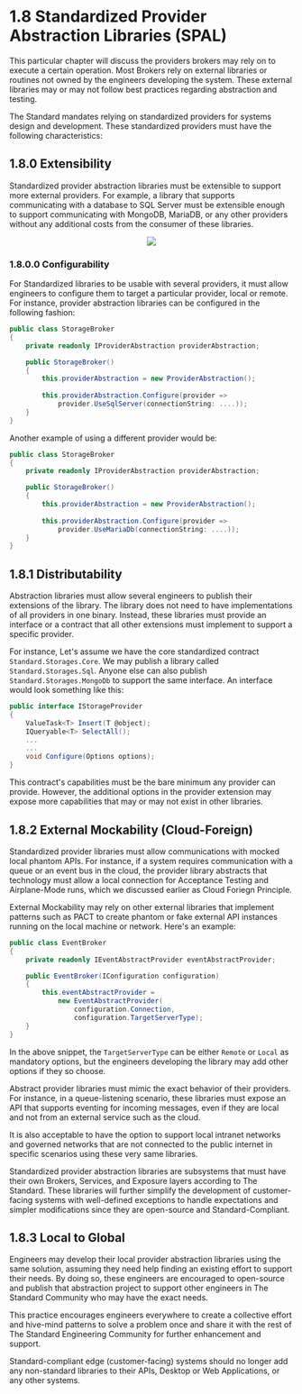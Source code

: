 # 1.8 Standardized Provider Abstraction Libraries (SPAL)
This particular chapter will discuss the providers brokers may rely on to execute a certain operation. Most Brokers rely on external libraries or routines not owned by the engineers developing the system. These external libraries may or may not follow best practices regarding abstraction and testing.

The Standard mandates relying on standardized providers for systems design and development. These standardized providers must have the following characteristics:

## 1.8.0 Extensibility
Standardized provider abstraction libraries must be extensible to support more external providers. For example, a library that supports communicating with a database to SQL Server must be extensible enough to support communicating with MongoDB, MariaDB, or any other providers without any additional costs from the consumer of these libraries.

<div align=center>
    <img src="https://raw.githubusercontent.com/hassanhabib/The-Standard/master/1.%20Brokers/Resources/Brokers-1.8.0.png" />
</div>

### 1.8.0.0 Configurability
For Standardized libraries to be usable with several providers, it must allow engineers to configure them to target a particular provider, local or remote. For instance, provider abstraction libraries can be configured in the following fashion:

```csharp
public class StorageBroker
{
    private readonly IProviderAbstraction providerAbstraction;

    public StorageBroker()
    {
        this.providerAbstraction = new ProviderAbstraction();
        
        this.providerAbstraction.Configure(provider => 
            provider.UseSqlServer(connectionString: ....));
    }
}
```

Another example of using a different provider would be:

```csharp
public class StorageBroker
{
    private readonly IProviderAbstraction providerAbstraction;

    public StorageBroker()
    {
        this.providerAbstraction = new ProviderAbstraction();
        
        this.providerAbstraction.Configure(provider =>
            provider.UseMariaDb(connectionString: ....));
    }
}
```

## 1.8.1 Distributability
Abstraction libraries must allow several engineers to publish their extensions of the library. The library does not need to have implementations of all providers in one binary. Instead, these libraries must provide an interface or a contract that all other extensions must implement to support a specific provider.

For instance, Let's assume we have the core standardized contract `Standard.Storages.Core`. We may publish a library called `Standard.Storages.Sql`. Anyone else can also publish `Standard.Storages.MongoDb` to support the same interface. An interface would look something like this:

```csharp
public interface IStorageProvider
{
    ValueTask<T> Insert(T @object);
    IQueryable<T> SelectAll();
    ...
    ...
    void Configure(Options options);
}
```
This contract's capabilities must be the bare minimum any provider can provide. However, the additional options in the provider extension may expose more capabilities that may or may not exist in other libraries.

## 1.8.2 External Mockability (Cloud-Foreign)
Standardized provider libraries must allow communications with mocked local phantom APIs. For instance, if a system requires communication with a queue or an event bus in the cloud, the provider library abstracts that technology must allow a local connection for Acceptance Testing and Airplane-Mode runs, which we discussed earlier as Cloud Foriegn Principle.

External Mockability may rely on other external libraries that implement patterns such as PACT to create phantom or fake external API instances running on the local machine or network. Here's an example:


```csharp
public class EventBroker
{
    private readonly IEventAbstractProvider eventAbstractProvider;

    public EventBroker(IConfiguration configuration)
    {
        this.eventAbstractProvider = 
            new EventAbstractProvider(
                configuration.Connection,
                configuration.TargetServerType);
    }
}
```
In the above snippet, the `TargetServerType` can be either `Remote` or `Local` as mandatory options, but the engineers developing the library may add other options if they so choose.

Abstract provider libraries must mimic the exact behavior of their providers. For instance, in a queue-listening scenario, these libraries must expose an API that supports eventing for incoming messages, even if they are local and not from an external service such as the cloud.

It is also acceptable to have the option to support local intranet networks and governed networks that are not connected to the public internet in specific scenarios using these very same libraries.

Standardized provider abstraction libraries are subsystems that must have their own Brokers, Services, and Exposure layers according to The Standard. These libraries will further simplify the development of customer-facing systems with well-defined exceptions to handle expectations and simpler modifications since they are open-source and Standard-Compliant.

## 1.8.3 Local to Global
Engineers may develop their local provider abstraction libraries using the same solution, assuming they need help finding an existing effort to support their needs. By doing so, these engineers are encouraged to open-source and publish that abstraction project to support other engineers in The Standard Community who may have the exact needs.

This practice encourages engineers everywhere to create a collective effort and hive-mind patterns to solve a problem once and share it with the rest of The Standard Engineering Community for further enhancement and support.

Standard-compliant edge (customer-facing) systems should no longer add any non-standard libraries to their APIs, Desktop or Web Applications, or any other systems. 